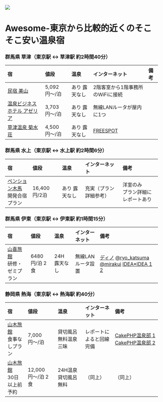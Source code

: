 
![](http://d.pr/i/GXSW.png)

# Awesome-東京から比較的近くのそこそこ安い温泉宿

### 群馬県 草津（東京駅 <-> 草津駅 約2時間40分）

| 宿 | 値段 | 温泉 | インターネット | 備考 |
|:---|:-----|:-----|:---------------|:-----|
| [民宿 美山](http://minsyuku-miyama.com/)                       | 5,092円〜/泊 | あり 露天なし | 2階客室から1階事務所のWiFiに接続 |  |
| [温泉ビジネスホテル アゼリア](http://www.jalan.net/yad300018/) | 3,703円〜/泊 | あり 露天なし | 無線LANルータが屋内に1つ |  |
| [草津温泉 菊水荘](http://kikusuisou.com/)                      | 4,500円〜/泊 | あり 露天なし | [FREESPOT](https://freespot.com/map/tenpo.php?n=7336) |  |

### 群馬県 水上（東京駅 <-> 水上駅 約2時間6分）

| 宿 | 値段 | 温泉 | インターネット | 備考 |
|:---|:-----|:-----|:---------------|:-----|
| [ペンション木馬](http://www.pension-mokuba.com/plan/index.html)<br>開発合宿プラン | 16,400円/2泊 | あり 露天なし | 充実（プラン詳細参考） | 洋室のみ<br>プラン詳細にレポートあり |

### 群馬県 伊東（東京駅 <-> 伊東駅 約1時間15分）

| 宿 | 値段 | 温泉 | インターネット | 備考 |
|:---|:-----|:-----|:---------------|:-----|
| [山喜旅館](http://www.ito-yamaki.jp/plan.html)<br>研修・ゼミプラン | 6480円/泊 2食 | 24H 露天なし | 無線LANルータ設置 | [ディノ](http://openlab.dino.co.jp/2008/05/08/235929241.html) [@ryo_katsuma](http://blog.katsuma.tv/2008/11/developers_camp_001.html) [@mirakui](http://blog.mirakui.com/entry/20090427/gasshuku) [IDEA*IDEA 1](http://www.ideaxidea.com/archives/2005/12/post_52.html) [2](http://www.ideaxidea.com/archives/2009/03/devcamp200903.html) |

### 静岡県 熱海（東京駅 <-> 熱海駅 約40分）

| 宿 | 値段 | 温泉 | インターネット | 備考 |
|:---|:-----|:-----|:---------------|:-----|
| [山木旅館](http://www.yamakiryokan.co.jp/)<br>食事なしプラン | 7,000円〜/泊      | 貸切風呂無料温泉三昧 | レポートによると回線完備 | [CakePHP温泉部 1](https://web.archive.org/web/20140801055612/http://1-byte.jp/2011/03/03/review_yamaki_in_atami/) [CakePHP温泉部 2](http://hideichi.com/archives/318) |
| [山木旅館](http://www.yamakiryokan.co.jp/)<br>30日以上前予約 | 12,000円〜/泊 2食 | 24H温泉 貸切風呂無料 | （同上） | （同上） |
